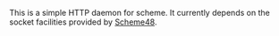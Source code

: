 This is a simple HTTP daemon for scheme. It currently depends on the
socket facilities provided by [Scheme48](http://s48.org/).
